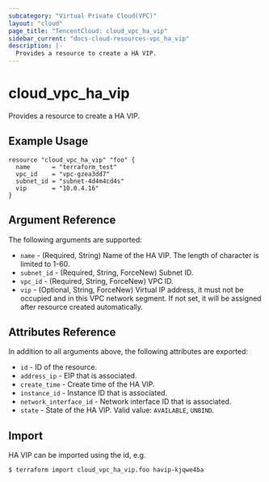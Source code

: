 ```yaml
---
subcategory: "Virtual Private Cloud(VPC)"
layout: "cloud"
page_title: "TencentCloud: cloud_vpc_ha_vip"
sidebar_current: "docs-cloud-resources-vpc_ha_vip"
description: |-
  Provides a resource to create a HA VIP.
---
```


# cloud_vpc_ha_vip

Provides a resource to create a HA VIP.

## Example Usage

```hcl
resource "cloud_vpc_ha_vip" "foo" {
  name      = "terraform_test"
  vpc_id    = "vpc-gzea3dd7"
  subnet_id = "subnet-4d4m4cd4s"
  vip       = "10.0.4.16"
}
```

## Argument Reference

The following arguments are supported:

* `name` - (Required, String) Name of the HA VIP. The length of character is limited to 1-60.
* `subnet_id` - (Required, String, ForceNew) Subnet ID.
* `vpc_id` - (Required, String, ForceNew) VPC ID.
* `vip` - (Optional, String, ForceNew) Virtual IP address, it must not be occupied and in this VPC network segment. If not set, it will be assigned after resource created automatically.

## Attributes Reference

In addition to all arguments above, the following attributes are exported:

* `id` - ID of the resource.
* `address_ip` - EIP that is associated.
* `create_time` - Create time of the HA VIP.
* `instance_id` - Instance ID that is associated.
* `network_interface_id` - Network interface ID that is associated.
* `state` - State of the HA VIP. Valid value: `AVAILABLE`, `UNBIND`.


## Import

HA VIP can be imported using the id, e.g.

```
$ terraform import cloud_vpc_ha_vip.foo havip-kjqwe4ba
```

